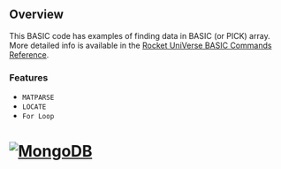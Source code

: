 

## Overview
This BASIC code has examples of finding data in BASIC (or PICK) array.  More detailed info is available in the  [Rocket UniVerse BASIC Commands Reference](http://docs.rocketsoftware.com/nxt/gateway.dll/RKBnew20%2Funiverse%2Fprevious%20versions%2Fv11.2.3%2Funiverse_basiccommandsrefguide_v1123.pdf). 


### Features

* `MATPARSE`
* `LOCATE`
* `For Loop`

# [![MongoDB](https://blog.rocketsoftware.com/multivalue/wp-content/uploads/sites/8/sites/8/2017/06/UniVerse1131video.png)](http://www.rocketsoftware.com/products/rocket-u2/rocket-universe)